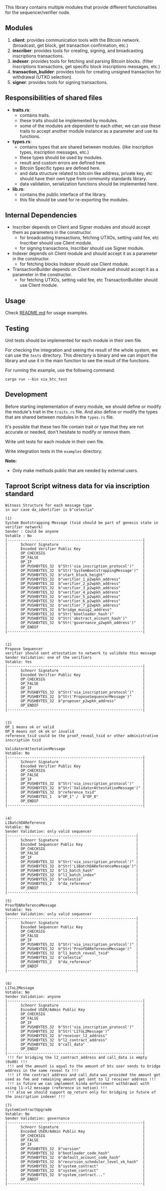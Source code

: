 This library contains multiple modules that provide different functionalities for the sequencer/verifier node.

## Modules

1. **client**: provides communication tools with the Bitcoin network. (broadcast, get block, get transaction
   confirmation, etc.)
2. **inscriber**: provides tools for creating, signing, and broadcasting inscriptions transactions.
3. **indexer**: provides tools for fetching and parsing Bitcoin blocks. (filter inscriptions transactions, get specific
   block inscriptions messages, etc.)
4. **transaction_builder**: provides tools for creating unsigned transaction for withdrawal (UTXO selection).
5. **signer**: provides tools for signing transactions.

## Responsibilities of shared files

- **traits.rs**:
  - contains traits.
  - these traits should be implemented by modules.
  - some of the modules are dependent to each other, we can use these traits to accept another module instance as a
    parameter and use its functions.
- **types.rs**:
  - contains types that are shared between modules. (like inscription types, inscription messages, etc.)
  - these types should be used by modules.
  - result and custom errors are defined here.
  - Bitcoin Specific types are defined here.
  - and data structure related to bitcoin like address, private key, etc should have their own type from community
    standards library.
  - data validation, serialization functions should be implemented here.
- **lib.rs**:
  - contains the public interface of the library.
  - this file should be used for re-exporting the modules.

## Internal Dependencies

- Inscriber depends on Client and Signer modules and should accept them as parameters in the constructor.
  - for broadcasting transactions, fetching UTXOs, setting valid fee, etc Inscriber should use Client module.
  - for signing transactions, Inscriber should use Signer module.
- Indexer depends on Client module and should accept it as a parameter in the constructor.
  - for fetching blocks Indexer should use Client module.
- TransactionBuilder depends on Client module and should accept it as a parameter in the constructor.
  - for fetching UTXOs, setting valid fee, etc TransactionBuilder should use Client module.

## Usage

Check [README.md](./README.md) for usage examples.

## Testing

Unit tests should be implemented for each module in their own file.

For checking the integration and seeing the result of the whole system, we can use the `tests` directory. This directory
is binary and we can import the library and use it in the main function to see the result of the functions.

For running the example, use the following command:

`cargo run --bin via_btc_test`

## Development

Before starting implementation of every module, we should define or modify the module's trait in the `traits.rs` file.
And also define or modify the types that are shared between modules in the `types.rs` file.

It's possible that these two file contain trait or type that they are not accurate or needed, don't hesitate to modify
or remove them.

Write unit tests for each module in their own file.

Write integration tests in the `examples` directory.

**Note:**

- Only make methods public that are needed by external users.

## Taproot Script witness data for via inscription standard

```
Witness Structure for each message type
in our case da_identifier is b"celestia"

(1)
System Bootstrapping Message (txid should be part of genesis state in verifier network)
Sender : Could be anyone
Votable : No
|-------------------------------------------------------------|
|      Schnorr Signature                                      |
|      Encoded Verifier Public Key                            |
|      OP_CHECKSIG                                            |
|      OP_FALSE                                               |
|      OP_IF                                                  |
|      OP_PUSHBYTES_32  b"Str('via_inscription_protocol')"    |
|      OP_PUSHBYTES_32  b"Str('SystemBootstrappingMessage')"  |
|      OP_PUSHBYTES_32  b"start_block_height"                 |
|      OP_PUSHBYTES_32  b"verifier_1_p2wpkh_address"          |
|      OP_PUSHBYTES_32  b"verifier_2_p2wpkh_address"          |
|      OP_PUSHBYTES_32  b"verifier_3_p2wpkh_address"          |
|      OP_PUSHBYTES_32  b"verifier_4_p2wpkh_address"          |
|      OP_PUSHBYTES_32  b"verifier_5_p2wpkh_address"          |
|      OP_PUSHBYTES_32  b"verifier_6_p2wpkh_address"          |
|      OP_PUSHBYTES_32  b"verifier_7_p2wpkh_address"          |
|      OP_PUSHBYTES_32  b"bridge_musig2_address"              |
|      OP_PUSHBYTES_32  b"Str('bootloader_hash')"             |
|      OP_PUSHBYTES_32  b"Str('abstract_account_hash')"       |
|      OP_PUSHBYTES_32  b"Str('governance_p2wpkh_address')"   |
|      OP_ENDIF                                               |
|-------------------------------------------------------------|


(2)
Propose Sequencer
verifier should sent attestation to network to validate this message
Sender Validation: one of the verifiers
Votable: Yes
|-------------------------------------------------------------|
|      Schnorr Signature                                      |
|      Encoded Verifier Public Key                            |
|      OP_CHECKSIG                                            |
|      OP_FALSE                                               |
|      OP_IF                                                  |
|      OP_PUSHBYTES_32  b"Str('via_inscription_protocol')"    |
|      OP_PUSHBYTES_32  b"Str('ProposeSequencerMessage')"     |
|      OP_PUSHBYTES_32  b"proposer_p2wpkh_address"            |
|      OP_ENDIF                                               |
|-------------------------------------------------------------|


(3)
OP_1 means ok or valid
OP_0 means not ok ok or invalid
reference_txid could be the proof_reveal_txid or other administrative inscription txid

ValidatorAttestationMessage
Votable: No
|-------------------------------------------------------------|
|      Schnorr Signature                                      |
|      Encoded Verifier Public Key                            |
|      OP_CHECKSIG                                            |
|      OP_FALSE                                               |
|      OP_IF                                                  |
|      OP_PUSHBYTES_32  b"Str('via_inscription_protocol')"    |
|      OP_PUSHBYTES_32  b"Str('ValidatorAttestationMessage')" |
|      OP_PUSHBYTES_32  b"reference_txid"                     |
|      OP_PUSHBYTES_1   b"OP_1" /  b"OP_0"                    |
|      OP_ENDIF                                               |
|-------------------------------------------------------------|


(4)
L1BatchDAReference
Votable: No
Sender Validation: only valid sequencer
|----------------------------------------------------------|
|      Schnorr Signature                                   |
|      Encoded Sequencer Public Key                        |
|      OP_CHECKSIG                                         |
|      OP_FALSE                                            |
|      OP_IF                                               |
|      OP_PUSHBYTES_32  b"Str('via_inscription_protocol')" |
|      OP_PUSHBYTES_32  b"Str('L1BatchDAReferenceMessage')"|
|      OP_PUSHBYTES_32  b"l1_batch_hash"                   |
|      OP_PUSHBYTES_32  b"l1_batch_index"                  |
|      OP_PUSHBYTES_32  b"celestia"                        |
|      OP_PUSHBYTES_2   b"da_reference"                    |
|      OP_ENDIF                                            |
|----------------------------------------------------------|

(5)
ProofDAReferenceMessage
Votable: Yes
Sender Validation: only valid sequencer
|----------------------------------------------------------|
|      Schnorr Signature                                   |
|      Encoded Sequencer Public Key                        |
|      OP_CHECKSIG                                         |
|      OP_FALSE                                            |
|      OP_IF                                               |
|      OP_PUSHBYTES_32  b"Str('via_inscription_protocol')" |
|      OP_PUSHBYTES_32  b"Str('ProofDAReferenceMessage')"  |
|      OP_PUSHBYTES_32  b"l1_batch_reveal_txid"            |
|      OP_PUSHBYTES_32  b"celestia"                        |
|      OP_PUSHBYTES_2   b"da_reference"                    |
|      OP_ENDIF                                            |
|----------------------------------------------------------|


(6)
L1ToL2Message
Votable: No
Sender Validation: anyone
|-------------------------------------------------------------|
|      Schnorr Signature                                      |
|      Encoded USER/Admin Public Key                          |
|      OP_CHECKSIG                                            |
|      OP_FALSE                                               |
|      OP_IF                                                  |
|      OP_PUSHBYTES_32  b"Str('via_inscription_protocol')"    |
|      OP_PUSHBYTES_32  b"Str('L1ToL2Message')"               |
|      OP_PUSHBYTES_32  b"receiver_l2_address"                |
|      OP_PUSHBYTES_32  b"l2_contract_address"                |
|      OP_PUSHBYTES_32  b"call_data"                          |
|      OP_ENDIF                                               |
|-------------------------------------------------------------|
 !!! for bridging the l2_contract_address and call_data is empty (0x00) !!!
 !!! and the amount is equal to the amount of btc user sends to bridge address in the same reveal tx !!!
 !!! if the contract address and call_data was provided the amount get used as fee and remaining amount get sent to l2 receiver address !!!
 !!! in future we can implement kinda enforcement withdrawal with using l1->l2 message (reference in notion) !!!
 !!! also we should support op_return only for bridging in future of the inscription indexer !!!

(7)
SystemContractUpgrade
Votable: No
Sender Validation: governance
|-------------------------------------------------------------|
|      Schnorr Signature                                      |
|      Encoded USER/Admin Public Key                          |
|      OP_CHECKSIG                                            |
|      OP_FALSE                                               |
|      OP_IF                                                  |
|      OP_PUSHBYTES_32  b"version"                            |
|      OP_PUSHBYTES_32  b"bootloader_code_hash"               |
|      OP_PUSHBYTES_32  b"default_account_code_hash"          |
|      OP_PUSHBYTES_32  b"recursion_scheduler_level_vk_hash"  |
|      OP_PUSHBYTES_32  b"system_contract"                    |
|      OP_PUSHBYTES_32  b"system_contract"                    |
|      OP_PUSHBYTES_32  b"system_contract..."                 |
|      OP_ENDIF                                               |
|-------------------------------------------------------------|

```
